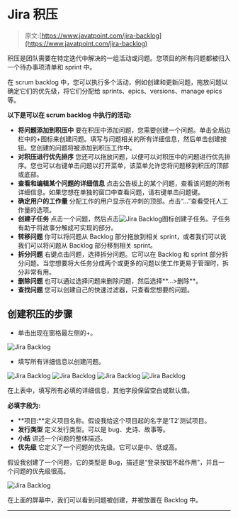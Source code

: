 # Jira 积压

> 原文:[https://www.javatpoint.com/jira-backlog](https://www.javatpoint.com/jira-backlog)

积压是团队需要在特定迭代中解决的一组活动或问题。您项目的所有问题都被归入一个待办事项清单和 sprint 中。

在 scrum backlog 中，您可以执行多个活动，例如创建和更新问题，拖放问题以确定它们的优先级，将它们分配给 sprints、epics、versions、manage epics 等。

**以下是可以在 scrum backlog 中执行的活动:**

*   **将问题添加到积压中**
    要在积压中添加问题，您需要创建一个问题。单击全局边栏中的+图标来创建问题。填写与问题相关的所有详细信息，然后单击创建按钮。您创建的问题将被添加到积压工作中。
*   **对积压进行优先排序**
    您还可以拖放问题，以便可以对积压中的问题进行优先排序。您也可以右键单击问题以打开菜单，该菜单允许您将问题移到积压的顶部或底部。
*   **查看和编辑某个问题的详细信息**
    点击公告板上的某个问题，查看该问题的所有详细信息。如果您想在单独的窗口中查看问题，请右键单击问题键。
*   **确定用户的工作量**
    分配工作的用户显示在冲刺的顶部。点击“...”查看受托人工作量的选项。
*   **创建子任务**
    点击一个问题，然后点击![Jira Backlog](../Images/a12a235eea8ff720c557b5a737d85fba.png)图标创建子任务。子任务有助于将故事分解成可实现的部分。
*   **转移问题**
    你可以将问题从 Backlog 部分拖放到相关 sprint，或者我们可以说我们可以将问题从 Backlog 部分移到相关 sprint。
*   **拆分问题**
    右键点击问题，选择拆分问题。它可以在 Backlog 和 sprint 部分拆分问题。当您想要将大任务分成两个或更多的问题以使工作更易于管理时，拆分非常有用。
*   **删除问题**
    也可以通过选择问题来删除问题，然后选择**...>删除**。
*   **查找问题**
    您可以创建自己的快速过滤器，只查看您想要的问题。

## 创建积压的步骤

*   单击出现在窗格最左侧的+。

![Jira Backlog](../Images/a3f049d7ac9369b13d5dea58c858e858.png)

*   填写所有详细信息以创建问题。

![Jira Backlog](../Images/ec4cd27466a307962c84c3480c6142ad.png)
![Jira Backlog](../Images/7bf782e64d0c17a059aa3323452a3388.png)
![Jira Backlog](../Images/18c868ed9477bff9506c7b8a8c5046da.png)
![Jira Backlog](../Images/652b6f1c8b5104be92966de0e5d0d6ea.png)

在上表中，填写所有必填的详细信息，其他字段保留空白或默认值。

**必填字段为:**

*   **项目:**定义项目名称。假设我给这个项目起的名字是‘T2’测试项目。
*   **发行类型**
    定义发行类型。可以是 bug、史诗、故事等。
*   **小结**
    讲述一个问题的整体描述。
*   **优先级**
    它定义了一个问题的优先级。它可以是中、低或高。

假设我创建了一个问题，它的类型是 Bug，描述是“登录按钮不起作用”，并且一个问题的优先级很高。

![Jira Backlog](../Images/1f1edeca65a988e8545262ef9b04bc25.png)

在上面的屏幕中，我们可以看到问题被创建，并被放置在 Backlog 中。

* * *